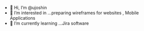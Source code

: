 - 👋 Hi, I’m @ujoshin
- 👀 I’m interested in ...preparing wireframes for websites , Mobile Applications 
- 🌱 I’m currently learning ...Jira software 


<!---
ujoshin/ujoshin is a ✨ special ✨ repository because its `README.md` (this file) appears on your GitHub profile.
You can click the Preview link to take a look at your changes.
--->
